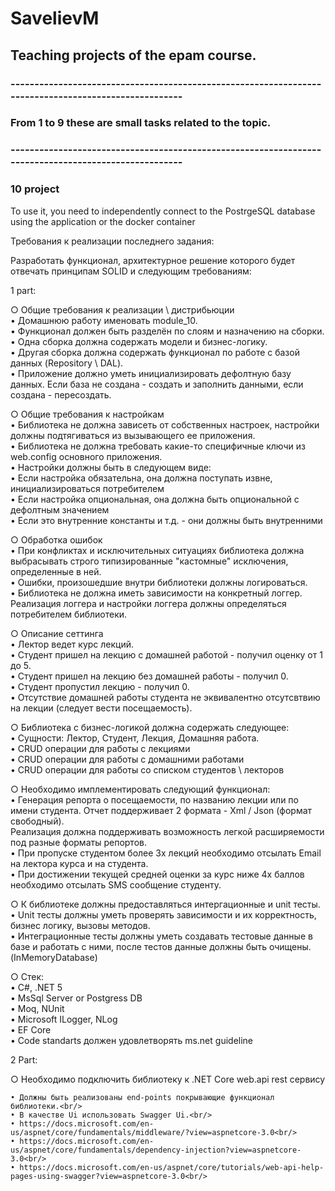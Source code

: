 # SavelievM

## Teaching projects of the epam course.
### -----------------------------------------------------------------------------------------------------
### From 1 to 9 these are small tasks related to the topic.

### -----------------------------------------------------------------------------------------------------
### 10 project
To use it, you need to independently connect to the PostrgeSQL database using the application or the docker container

Требования к реализации последнего задания: 

Разработать функционал, архитектурное решение которого будет отвечать принципам SOLID и следующим требованиям:

1 part:

○ Общие требования к реализации \ дистрибьюции<br/>
    • Домашнюю работу именовать module_10.<br/>
    • Функционал должен быть разделён по слоям и назначению на сборки.<br/>
    • Одна сборка должна содержать модели и бизнес-логику.<br/>
    • Другая сборка должна содержать функционал по работе с базой данных (Repository \ DAL).<br/>
    • Приложение должно уметь инициализировать дефолтную базу данных. Если база не создана - создать и заполнить данными, если создана - пересоздать.<br/>

○ Общие требования к настройкам <br/>
    • Библиотека не должна зависеть от собственных настроек, настройки должны подтягиваться из вызывающего ее приложения.<br/>
    • Библиотека не должна требовать какие-то специфичные ключи из web.config основного приложения.<br/>
    • Настройки должны быть в следующем виде:<br/>
      • Если настройка обязательна, она должна поступать извне, инициализироваться потребителем<br/>
      • Если настройка опциональная, она должна быть опциональной с дефолтным значением<br/>
      • Если это внутренние константы и т.д. - они должны быть внутренними<br/>

○ Обработка ошибок<br/>
    • При конфликтах и исключительных ситуациях библиотека должна выбрасывать строго типизированные "кастомные" исключения, определенные в ней.<br/>
    • Ошибки, произошедшие внутри библиотеки должны логироваться.<br/>
    • Библиотека не должна иметь зависимости на конкретный логгер. Реализация логгера и настройки логгера должны определяться потребителем библиотеки.<br/>

○ Описание сеттинга<br/>
    • Лектор ведет курс лекций.<br/>
    • Студент пришeл на лекцию с домашней работой - получил оценку от 1 до 5.<br/>
    • Студент пришел на лекцию без домашней работы - получил 0.<br/>
    • Студент пропустил лекцию - получил 0.<br/>
    • Отсутствие домашней работы студента не эквивалентно отсутсвтвию на лекции (следует вести посещаемость).<br/>

○ Библиотека с бизнес-логикой должна содержать следующее:<br/>
    • Сущности: Лектор, Студент, Лекция, Домашняя работа.<br/>
    • CRUD операции для работы с лекциями<br/>
    • CRUD операции для работы с домашними работами<br/> 
    • CRUD операции для работы со списком студентов \ лекторов<br/>

○ Необходимо имплементировать следующий функционал:<br/>
    • Генерация репорта о посещаемости, по названию лекции или по имени студента. Отчет поддерживает 2 формата - Xml / Json (формат свободный).<br/> 
      Реализация должна поддерживать возможность легкой расширяемости под разные форматы репортов.<br/>
    • При пропуске студентом более 3х лекций необходимо отсылать Email на лектора курса и на студента.<br/>
    • При достижении текущей средней оценки за курс ниже 4х баллов необходимо отсылать SMS сообщение студенту.<br/>

○ К библиотеке должны предоставляться интергационные и unit тесты.<br/> 
    • Unit тесты должны уметь проверять зависимости и их корректность, бизнес логику, вызовы методов.<br/>
    • Интеграционные тесты должны уметь создавать тестовые данные в базе и работать с ними, после тестов данные должны быть очищены. (InMemoryDatabase)<br/>
    
○ Стек:<br/>
    • C#, .NET 5<br/>
    • MsSql Server or Postgress DB<br/>
    • Moq, NUnit<br/>
    • Microsoft ILogger, NLog<br/>
    • EF Core<br/>
    • Code standarts должен удовлетворять ms.net guideline<br/>

2 Part:<br/>

○ Необходимо подключить библиотеку к .NET Core web.api rest сервису<br/>

    • Должны быть реализованы end-points покрывающие функционал библиотеки.<br/>
    • В качестве Ui использовать Swagger Ui.<br/>
    • https://docs.microsoft.com/en-us/aspnet/core/fundamentals/middleware/?view=aspnetcore-3.0<br/>
    • https://docs.microsoft.com/en-us/aspnet/core/fundamentals/dependency-injection?view=aspnetcore-3.0<br/>
    • https://docs.microsoft.com/en-us/aspnet/core/tutorials/web-api-help-pages-using-swagger?view=aspnetcore-3.0<br/>

